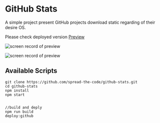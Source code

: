 


# GitHub Stats
A simple project present GitHub projects download static regarding of their desire OS.

Please check deployed version
[Preview](https://github-state.netlify.app/)

![screen record of preview](https://github.com/spread-the-code/github-stats/blob/master/preview01.png)


![screen record of preview](https://github.com/spread-the-code/github-stats/blob/master/preview02.png)


## Available Scripts


    git clone https://github.com/spread-the-code/github-stats.git
    cd github-stats
    npm install
    npm start

    
    //build and deply
    npm run build
    deploy:github
    
